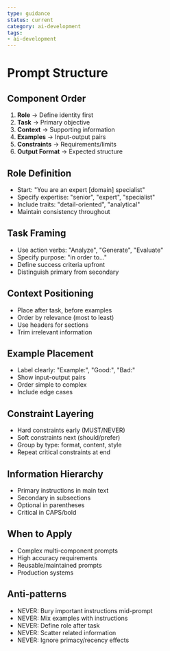 ```yaml
---
type: guidance
status: current
category: ai-development
tags:
- ai-development
---
```


# Prompt Structure

## Component Order
1. **Role** → Define identity first
2. **Task** → Primary objective
3. **Context** → Supporting information
4. **Examples** → Input-output pairs
5. **Constraints** → Requirements/limits
6. **Output Format** → Expected structure

## Role Definition
- Start: "You are an expert [domain] specialist"
- Specify expertise: "senior", "expert", "specialist"
- Include traits: "detail-oriented", "analytical"
- Maintain consistency throughout

## Task Framing
- Use action verbs: "Analyze", "Generate", "Evaluate"
- Specify purpose: "in order to..."
- Define success criteria upfront
- Distinguish primary from secondary

## Context Positioning
- Place after task, before examples
- Order by relevance (most to least)
- Use headers for sections
- Trim irrelevant information

## Example Placement
- Label clearly: "Example:", "Good:", "Bad:"
- Show input-output pairs
- Order simple to complex
- Include edge cases

## Constraint Layering
- Hard constraints early (MUST/NEVER)
- Soft constraints next (should/prefer)
- Group by type: format, content, style
- Repeat critical constraints at end

## Information Hierarchy
- Primary instructions in main text
- Secondary in subsections
- Optional in parentheses
- Critical in CAPS/bold

## When to Apply
- Complex multi-component prompts
- High accuracy requirements
- Reusable/maintained prompts
- Production systems

## Anti-patterns
- NEVER: Bury important instructions mid-prompt
- NEVER: Mix examples with instructions
- NEVER: Define role after task
- NEVER: Scatter related information
- NEVER: Ignore primacy/recency effects